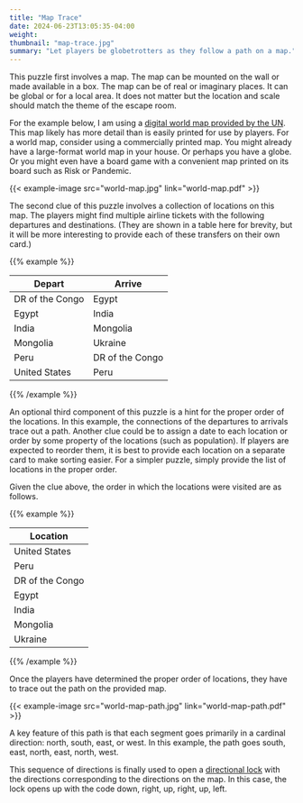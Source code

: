 ```yaml
---
title: "Map Trace"
date: 2024-06-23T13:05:35-04:00
weight:
thumbnail: "map-trace.jpg"
summary: "Let players be globetrotters as they follow a path on a map."
---
```


This puzzle first involves a map. The map can be mounted on the wall or
made available in a box. The map can be of real or imaginary places. It can
be global or for a local area. It does not matter but the location and
scale should match the theme of the escape room.

For the example below, I am using a [digital world map provided by the UN].
This map likely has more detail than is easily printed for use by players.
For a world map, consider using a commercially printed map. You might
already have a large-format world map in your house. Or perhaps you have a
globe. Or you might even have a board game with a convenient map printed on
its board such as Risk or Pandemic.

{{< example-image src="world-map.jpg" link="world-map.pdf" >}}

The second clue of this puzzle involves a collection of locations on this
map. The players might find multiple airline tickets with the following
departures and destinations. (They are shown in a table here for brevity,
but it will be more interesting to provide each of these transfers on their
own card.)

{{% example %}}

| Depart          | Arrive          |
| --------------- | --------------- |
| DR of the Congo | Egypt           |
| Egypt           | India           |
| India           | Mongolia        |
| Mongolia        | Ukraine         |
| Peru            | DR of the Congo |
| United States   | Peru            |

{{% /example %}}

An optional third component of this puzzle is a hint for the proper order
of the locations. In this example, the connections of the departures to
arrivals trace out a path. Another clue could be to assign a date to each
location or order by some property of the locations (such as population).
If players are expected to reorder them, it is best to provide each
location on a separate card to make sorting easier. For a simpler puzzle,
simply provide the list of locations in the proper order.

Given the clue above, the order in which the locations were visited are as
follows.

{{% example %}}

| Location        |
| --------------- |
| United States   |
| Peru            |
| DR of the Congo |
| Egypt           |
| India           |
| Mongolia        |
| Ukraine         |

{{% /example %}}

Once the players have determined the proper order of locations, they have
to trace out the path on the provided map.

{{< example-image src="world-map-path.jpg" link="world-map-path.pdf" >}}

A key feature of this path is that each segment goes primarily in a
cardinal direction: north, south, east, or west. In this example, the path
goes south, east, north, east, north, west.

This sequence of directions is finally used to open a [directional lock]
with the directions corresponding to the directions on the map. In this
case, the lock opens up with the code down, right, up, right, up, left.


[digital world map provided by the UN]: https://www.un.org/geospatial/mapsgeo/generalmaps
[directional lock]: /equipment/locks/#directional-locks
